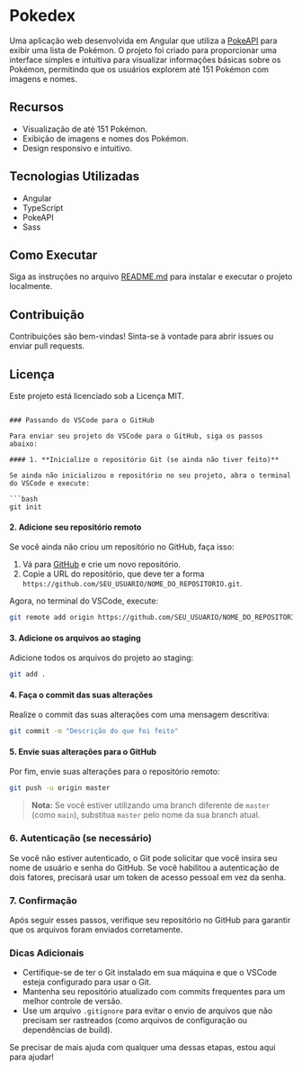 
# Pokedex

Uma aplicação web desenvolvida em Angular que utiliza a [PokeAPI](https://pokeapi.co/) para exibir uma lista de Pokémon. O projeto foi criado para proporcionar uma interface simples e intuitiva para visualizar informações básicas sobre os Pokémon, permitindo que os usuários explorem até 151 Pokémon com imagens e nomes.

## Recursos

- Visualização de até 151 Pokémon.
- Exibição de imagens e nomes dos Pokémon.
- Design responsivo e intuitivo.

## Tecnologias Utilizadas

- Angular
- TypeScript
- PokeAPI
- Sass

## Como Executar

Siga as instruções no arquivo [README.md](README.md) para instalar e executar o projeto localmente.

## Contribuição

Contribuições são bem-vindas! Sinta-se à vontade para abrir issues ou enviar pull requests.

## Licença

Este projeto está licenciado sob a Licença MIT.
```

### Passando do VSCode para o GitHub

Para enviar seu projeto do VSCode para o GitHub, siga os passos abaixo:

#### 1. **Inicialize o repositório Git (se ainda não tiver feito)**

Se ainda não inicializou o repositório no seu projeto, abra o terminal do VSCode e execute:

```bash
git init
```

#### 2. **Adicione seu repositório remoto**

Se você ainda não criou um repositório no GitHub, faça isso:

1. Vá para [GitHub](https://github.com) e crie um novo repositório.
2. Copie a URL do repositório, que deve ter a forma `https://github.com/SEU_USUARIO/NOME_DO_REPOSITORIO.git`.

Agora, no terminal do VSCode, execute:

```bash
git remote add origin https://github.com/SEU_USUARIO/NOME_DO_REPOSITORIO.git
```

#### 3. **Adicione os arquivos ao staging**

Adicione todos os arquivos do projeto ao staging:

```bash
git add .
```

#### 4. **Faça o commit das suas alterações**

Realize o commit das suas alterações com uma mensagem descritiva:

```bash
git commit -m "Descrição do que foi feito"
```

#### 5. **Envie suas alterações para o GitHub**

Por fim, envie suas alterações para o repositório remoto:

```bash
git push -u origin master
```

> **Nota:** Se você estiver utilizando uma branch diferente de `master` (como `main`), substitua `master` pelo nome da sua branch atual.

### 6. **Autenticação (se necessário)**

Se você não estiver autenticado, o Git pode solicitar que você insira seu nome de usuário e senha do GitHub. Se você habilitou a autenticação de dois fatores, precisará usar um token de acesso pessoal em vez da senha.

### 7. **Confirmação**

Após seguir esses passos, verifique seu repositório no GitHub para garantir que os arquivos foram enviados corretamente.

### Dicas Adicionais

- Certifique-se de ter o Git instalado em sua máquina e que o VSCode esteja configurado para usar o Git.
- Mantenha seu repositório atualizado com commits frequentes para um melhor controle de versão.
- Use um arquivo `.gitignore` para evitar o envio de arquivos que não precisam ser rastreados (como arquivos de configuração ou dependências de build).

Se precisar de mais ajuda com qualquer uma dessas etapas, estou aqui para ajudar!